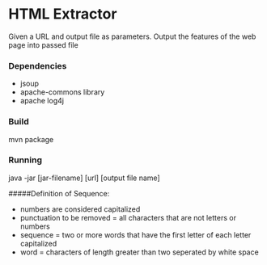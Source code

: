 # HTML Extractor
Given a URL and output file as parameters. Output the features of the web
page into passed file


### Dependencies
* jsoup
* apache-commons library 
* apache log4j

### Build
mvn package

### Running
java -jar [jar-filename] [url] [output file name]



#####Definition of Sequence:
* numbers are considered capitalized
* punctuation to be removed = all characters that are not letters or numbers
* sequence = two or more words that have the first letter of each letter capitalized
* word = characters of length greater than two seperated by white space


